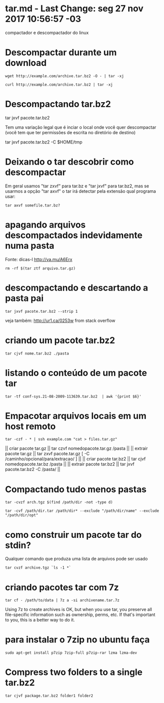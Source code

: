 # tar.md - Last Change: seg 27 nov 2017 10:56:57 -03
compactador e descompactador do linux

# Descompactar durante um download

    wget http://example.com/archive.tar.bz2 -O - | tar -xj

    curl http://example.com/archive.tar.bz2 | tar -xj

# Descompactando tar.bz2

tar jxvf pacote.tar.bz2

Tem uma variação legal que é inciar o local onde você quer descompactar (você
tem que ter permissões de escrita no diretório de destino)

tar jxvf pacote.tar.bz2 -C $HOME/tmp

# Deixando o tar descobrir como descompactar

  Em geral usamos "tar zxvf" para tar.bz
  e "tar jxvf" para tar.bz2, mas se usarmos a opção "tar axvf"
  o tar irá detectar pela extensão qual programa usar:

    tar axvf somefile.tar.bz?

# apagando arquivos descompactados indevidamente numa pasta
Fonte: dicas-l http://va.mu/A6Erx

    rm -rf $(tar ztf arquivo.tar.gz)

# descompactando e descartando a pasta pai

    tar jxvf pacote.tar.bz2 --strip 1

veja também: http://ur1.ca/0253w from stack overflow
# criando um pacote tar.bz2

    tar cjvf nome.tar.bz2 ./pasta

# listando o conteúdo de um pacote tar

    tar -tf conf-sys.21-08-2009-113639.tar.bz2  | awk '{print $6}'

# Empacotar arquivos locais em um host remoto

    tar -czf - * | ssh example.com "cat > files.tar.gz"

|| criar pacote tar.gz || tar czvf nomedopacote.tar.gz /pasta ||
|| extrair pacote tar.gz || tar zxvf pacote.tar.gz [ -C /caminho/opcional/para/extracao/ ] ||
|| criar pacote tar.bz2 || tar cjvf nomedopacote.tar.bz /pasta ||
|| extrair pacote tar.bz2 || tar jxvf pacote.tar.bz2 -C /pasta/ ||

# Compactando tudo menos pastas

    tar -cvzf arch.tgz $(find /path/dir -not -type d)

    tar -cvf /path/dir.tar /path/dir* --exclude "/path/dir/name" --exclude "/path/dir/opt"

# como construir um pacote tar do stdin?
Qualquer comando que produza uma lista de arquivos pode ser usado

    tar cvzf archive.tgz `ls -1 *`

# criando pacotes tar com 7z

    tar cf - /path/to/data | 7z a -si archivename.tar.7z

Using 7z to create archives is OK, but when you use tar, you preserve all
file-specific information such as ownership, perms, etc. If that's important to
you, this is a better way to do it.

# para instalar o 7zip no ubuntu faça

    sudo apt-get install p7zip 7zip-full p7zip-rar lzma lzma-dev

# Compress two folders to a single tar.bz2

    tar cjvf package.tar.bz2 folder1 folder2
